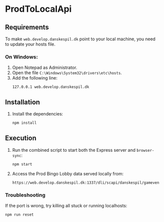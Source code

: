 # ProdToLocalApi

## Requirements
To make `web.develop.danskespil.dk` point to your local machine, you need to update your hosts file.

### On Windows:
1. Open Notepad as Administrator.
2. Open the file `C:\Windows\System32\drivers\etc\hosts`.
3. Add the following line:
   ```
   127.0.0.1 web.develop.danskespil.dk
   ```

## Installation
1. Install the dependencies:
   ```sh
   npm install
   ```

## Execution
1. Run the combined script to start both the Express server and `browser-sync`:
   ```sh
   npm start
   ```
2. Access the Prod Bingo Lobby data served locally from:
   ```
   https://web.develop.danskespil.dk:1337/dli/scapi/danskespil/gamevendorgvc/lobby
   ```

### Troubleshooting
If the port is wrong, try killing all stuck or running localhosts:
```sh
npm run reset
```